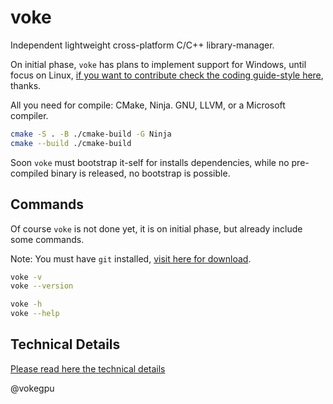 # voke

Independent lightweight cross-platform C/C++ library-manager.

On initial phase, `voke` has plans to implement support for Windows, until focus on Linux, [if you want to contribute check the coding guide-style here](https://github.com/vokegpu/code-of-conduct-and-style-guide), thanks.

All you need for compile: CMake, Ninja. GNU, LLVM, or a Microsoft compiler.
```sh
cmake -S . -B ./cmake-build -G Ninja
cmake --build ./cmake-build
```

Soon `voke` must bootstrap it-self for installs dependencies, while no pre-compiled binary is released, no bootstrap is possible.

## Commands

Of course `voke` is not done yet, it is on initial phase, but already include some commands.

Note: You must have `git` installed, [visit here for download](https://git-scm.com/).

```sh
voke -v
voke --version

voke -h
voke --help
```

## Technical Details

[Please read here the technical details](https://github.com/vokegpu/voke-docs)

@vokegpu
